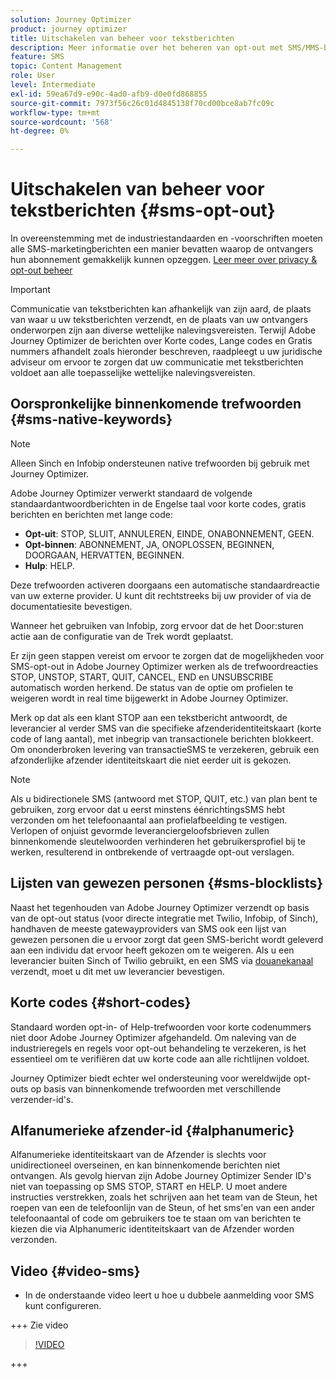 ```yaml
---
solution: Journey Optimizer
product: journey optimizer
title: Uitschakelen van beheer voor tekstberichten
description: Meer informatie over het beheren van opt-out met SMS/MMS-berichten
feature: SMS
topic: Content Management
role: User
level: Intermediate
exl-id: 59ea67d9-e90c-4ad0-afb9-d0e0fd868855
source-git-commit: 7973f56c26c01d4845138f70cd00bce8ab7fc09c
workflow-type: tm+mt
source-wordcount: '568'
ht-degree: 0%

---
```


# Uitschakelen van beheer voor tekstberichten {#sms-opt-out}

In overeenstemming met de industriestandaarden en -voorschriften moeten alle SMS-marketingberichten een manier bevatten waarop de ontvangers hun abonnement gemakkelijk kunnen opzeggen. [ Leer meer over privacy &amp; opt-out beheer ](../privacy/opt-out.md)

>[!IMPORTANT]
>
>Communicatie van tekstberichten kan afhankelijk van zijn aard, de plaats van waar u uw tekstberichten verzendt, en de plaats van uw ontvangers onderworpen zijn aan diverse wettelijke nalevingsvereisten. Terwijl Adobe Journey Optimizer de berichten over Korte codes, Lange codes en Gratis nummers afhandelt zoals hieronder beschreven, raadpleegt u uw juridische adviseur om ervoor te zorgen dat uw communicatie met tekstberichten voldoet aan alle toepasselijke wettelijke nalevingsvereisten.
>

## Oorspronkelijke binnenkomende trefwoorden {#sms-native-keywords}

>[!NOTE]
>
> Alleen Sinch en Infobip ondersteunen native trefwoorden bij gebruik met Journey Optimizer.

Adobe Journey Optimizer verwerkt standaard de volgende standaardantwoordberichten in de Engelse taal voor korte codes, gratis berichten en berichten met lange code:

* **Opt-uit**: STOP, SLUIT, ANNULEREN, EINDE, ONABONNEMENT, GEEN.
* **Opt-binnen**: ABONNEMENT, JA, ONOPLOSSEN, BEGINNEN, DOORGAAN, HERVATTEN, BEGINNEN.
* **Hulp**: HELP.

Deze trefwoorden activeren doorgaans een automatische standaardreactie van uw externe provider. U kunt dit rechtstreeks bij uw provider of via de documentatiesite bevestigen.

Wanneer het gebruiken van Infobip, zorg ervoor dat de het Door:sturen actie aan de configuratie van de Trek wordt geplaatst.

Er zijn geen stappen vereist om ervoor te zorgen dat de mogelijkheden voor SMS-opt-out in Adobe Journey Optimizer werken als de trefwoordreacties STOP, UNSTOP, START, QUIT, CANCEL, END en UNSUBSCRIBE automatisch worden herkend. De status van de optie om profielen te weigeren wordt in real time bijgewerkt in Adobe Journey Optimizer.

Merk op dat als een klant STOP aan een tekstbericht antwoordt, de leverancier al verder SMS van die specifieke afzenderidentiteitskaart (korte code of lang aantal), met inbegrip van transactionele berichten blokkeert. Om ononderbroken levering van transactieSMS te verzekeren, gebruik een afzonderlijke afzender identiteitskaart die niet eerder uit is gekozen.


>[!NOTE]
>
>Als u bidirectionele SMS (antwoord met STOP, QUIT, etc.) van plan bent te gebruiken, zorg ervoor dat u eerst minstens éénrichtingsSMS hebt verzonden om het telefoonaantal aan profielafbeelding te vestigen. Verlopen of onjuist gevormde leveranciergeloofsbrieven zullen binnenkomende sleutelwoorden verhinderen het gebruikersprofiel bij te werken, resulterend in ontbrekende of vertraagde opt-out verslagen.


## Lijsten van gewezen personen {#sms-blocklists}

Naast het tegenhouden van Adobe Journey Optimizer verzendt op basis van de opt-out status (voor directe integratie met Twilio, Infobip, of Sinch), handhaven de meeste gatewayproviders van SMS ook een lijst van gewezen personen die u ervoor zorgt dat geen SMS-bericht wordt geleverd aan een individu dat ervoor heeft gekozen om te weigeren. Als u een leverancier buiten Sinch of Twilio gebruikt, en een SMS via [ douanekanaal ](../building-journeys/using-custom-actions.md) verzendt, moet u dit met uw leverancier bevestigen.


## Korte codes {#short-codes}

Standaard worden opt-in- of Help-trefwoorden voor korte codenummers niet door Adobe Journey Optimizer afgehandeld. Om naleving van de industrieregels en regels voor opt-out behandeling te verzekeren, is het essentieel om te verifiëren dat uw korte code aan alle richtlijnen voldoet.

Journey Optimizer biedt echter wel ondersteuning voor wereldwijde opt-outs op basis van binnenkomende trefwoorden met verschillende verzender-id&#39;s.

## Alfanumerieke afzender-id {#alphanumeric}

Alfanumerieke identiteitskaart van de Afzender is slechts voor unidirectioneel overseinen, en kan binnenkomende berichten niet ontvangen. Als gevolg hiervan zijn Adobe Journey Optimizer Sender ID&#39;s niet van toepassing op SMS STOP, START en HELP. U moet andere instructies verstrekken, zoals het schrijven aan het team van de Steun, het roepen van een de telefoonlijn van de Steun, of het sms&#39;en van een ander telefoonaantal of code om gebruikers toe te staan om van berichten te kiezen die via Alphanumeric identiteitskaart van de Afzender worden verzonden.

## Video {#video-sms}

* In de onderstaande video leert u hoe u dubbele aanmelding voor SMS kunt configureren.

+++ Zie video

  >[!VIDEO](https://video.tv.adobe.com/v/3440284/?learn=on&captions=dut)

+++
